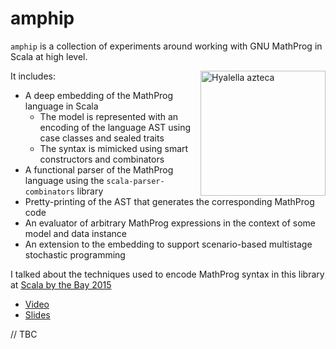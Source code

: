 # amphip
`amphip` is a collection of experiments around working with GNU MathProg in Scala at high level.

<img style="float:right" alt="Hyalella azteca" src="https://upload.wikimedia.org/wikipedia/commons/5/59/Hyalella_azteca.jpg" width="200" />

It includes:
* A deep embedding of the MathProg language in Scala
  * The model is represented with an encoding of the language AST using case classes and sealed traits
  * The syntax is mimicked using smart constructors and combinators
* A functional parser of the MathProg language using the `scala-parser-combinators` library
* Pretty-printing of the AST that generates the corresponding MathProg code
* An evaluator of arbitrary MathProg expressions in the context of some model and data instance
* An extension to the embedding to support scenario-based multistage stochastic programming

I talked about the techniques used to encode MathProg syntax in this library at [Scala by the Bay 2015](http://scalabythebay2015.sched.org/event/8cbbc52523ac9e5a905361e00d357099)
* [Video](https://www.youtube.com/watch?v=Od_AH-_XoEQ)
* [Slides](http://www.slideshare.net/gerferra/an-embedded-dsl-to-manipulate-mathprog-mixed-integer-programming-models-within-scala)

// TBC
